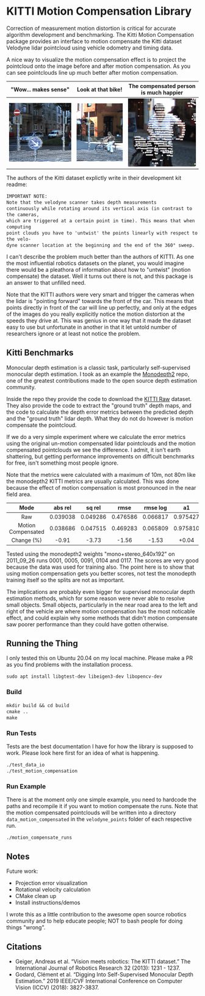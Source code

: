 # KITTI Motion Compensation Library 
Correction of measurement motion distortion is critical for accurate algorithm development and benchmarking. The Kitti Motion Compensation package provides an interface to motion compensate the Kitti dataset Velodyne lidar pointcloud using vehicle odometry and timing data. 

A nice way to visualize the motion compensation effect is to project the pointcloud onto the image before and after motion compensation. As you can see pointclouds line up much better after motion compensation.

"Wow... makes sense" | Look at that bike! |  The compensated person is much happier
:-------------------------:|:-------------------------:|:-------------------------:
![](assets/frame_1_left_scene.gif) |  ![](assets/frame_1_right_scene.gif) | ![](assets/frame_2_right_scene.gif)

The authors of the Kitti dataset explictly write in their development kit readme:

    IMPORTANT NOTE: 
    Note that the velodyne scanner takes depth measurements
    continuously while rotating around its vertical axis (in contrast to the cameras,
    which are triggered at a certain point in time). This means that when computing
    point clouds you have to 'untwist' the points linearly with respect to the velo-
    dyne scanner location at the beginning and the end of the 360° sweep.

I can't describe the problem much better than the authors of KITTI. As one the most influential robotics datasets on the planet, you would imagine there would be a pleathora of information about how to "untwist" (motion compensate) the dataset. Well it turns out there is not, and this package is an answer to that unfilled need. 

Note that the KITTI authors were very smart and trigger the cameras when the lidar is "pointing forward" towards the front of the car. This means that points directly in front of the car will line up perfectly, and only at the edges of the images do you really explicitly notice the motion distortion at the speeds they drive at. This was genius in one way that it made the dataset easy to use but unfortunate in another in that it let untold number of researchers ignore or at least not notice the problem.
    
## Kitti Benchmarks
Monocular depth estimation is a classic task, particularly self-supervised monocular depth estimation. I took as an example the [Monodepth2](https://github.com/nianticlabs/monodepth2) repo, one of the greatest contributions made to the open source depth estimation community. 

Inside the repo they provide the code to download the [KITTI Raw](https://www.cvlibs.net/datasets/kitti/raw_data.php) dataset. They also provide the code to extract the "ground truth" depth maps, and the code to calculate the depth error metrics between the predicted depth and the "ground truth" lidar depth. What they do not do however is motion compensate the pointcloud. 

If we do a very simple experiment where we calculate the error metrics using the original un-motion compensated lidar pointclouds and the motion compensated pointclouds we see the difference. I admit, it isn't earth shattering, but getting performance improvements on difficult benchmarks for free, isn't something most people ignore.

Note that the metrics were calculated with a maximum of 10m, not 80m like the monodepth2 KITTI metrics are usually calculated. This was done because the effect of motion compensation is most pronounced in the near field area. 

| Mode | abs rel | sq rel | rmse | rmse log | a1 | a2 | a3 |
| :---:   | :---: | :---: | :---: | :---: | :---: | :---: | :---: |
| Raw                | 0.039038 | 0.049286 | 0.476586 | 0.066817 | 0.975427 | 0.992486 | 0.997693 |
| Motion Compensated | 0.038686 | 0.047515 | 0.469283 | 0.065809  | 0.975810 | 0.992780 | 0.997869 |
| Change (%)         | -0.91 | -3.73 | -1.56 | -1.53  | +0.04 | +0.03 | +0.02 |


Tested using the monodepth2 weights "mono+stereo_640x192" on 2011_09_26 runs 0001, 0005, 0091, 0104 and 0117. The scores are very good because the data was used for training also. The point here is to show that using motion compensation gets you better scores, not test the monodepth training itself so the splits are not as important.

The implications are probably even bigger for supervised monocular depth estimation methods, which for some reason were never able to resolve small objects. Small objects, particularly in the near road area to the left and right of the vehicle are where motion compensation has the most noticable effect, and could explain why some methods that didn't motion compensate saw poorer performance than they could have gotten otherwise. 

## Running the Thing 
I only tested this on Ubuntu 20.04 on my local machine. Please make a PR as you find problems with the installation process.

    sudo apt install libgtest-dev libeigen3-dev libopencv-dev

### Build

    mkdir build && cd build
    cmake .. 
    make 

### Run Tests
Tests are the best documentation I have for how the library is supposed to work. Please look here first for an idea of what is happening.

    ./test_data_io 
    ./test_motion_compensation

### Run Example
There is at the moment only one simple example, you need to hardcode the paths and recompile it if you want to motion compensate the runs. Note that the motion compensated pointclouds will be written into a directory `data_motion_compensated` in the `velodyne_points` folder of each respective run.

    ./motion_compensate_runs

## Notes
Future work:
* Projection error visualization
* Rotational velocity calculation
* CMake clean up
* Install instructions/demos

I wrote this as a little contribution to the awesome open source robotics community and to help educate people; NOT to bash people for doing things "wrong".

## Citations
* Geiger, Andreas et al. “Vision meets robotics: The KITTI dataset.” The International Journal of Robotics Research 32 (2013): 1231 - 1237.
* Godard, Clément et al. “Digging Into Self-Supervised Monocular Depth Estimation.” 2019 IEEE/CVF International Conference on Computer Vision (ICCV) (2018): 3827-3837.
